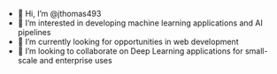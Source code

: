 - 👋 Hi, I’m @jthomas493
- 👀 I’m interested in developing machine learning applications and AI pipelines
- 🌱 I’m currently looking for opportunities in web development
- 💞️ I’m looking to collaborate on Deep Learning applications for small-scale and enterprise uses

<!---
jthomas493/jthomas493 is a ✨ special ✨ repository because its `README.md` (this file) appears on your GitHub profile.
You can click the Preview link to take a look at your changes.
--->
